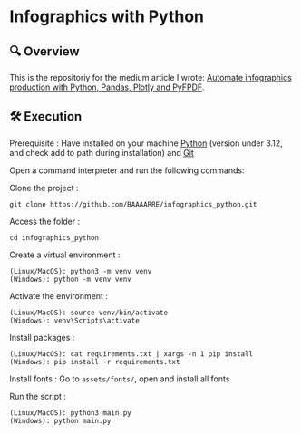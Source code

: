 # Infographics with Python
## 🔍 Overview
This is the repositoriy for the medium article I wrote: [Automate infographics production with Python, Pandas, Plotly and PyFPDF](https://github.com/BAAAARRE/infographics_python).

## 🛠 Execution
Prerequisite : Have installed on your machine [Python](https://www.python.org/downloads/) (version under 3.12, and check add to path during installation) and [Git](https://git-scm.com/downloads)

Open a command interpreter and run the following commands: 

Clone the project :
```
git clone https://github.com/BAAAARRE/infographics_python.git
```
Access the folder :
```
cd infographics_python
```
Create a virtual environment :
```
(Linux/MacOS): python3 -m venv venv
(Windows): python -m venv venv
```
Activate the environment : 
```
(Linux/MacOS): source venv/bin/activate
(Windows): venv\Scripts\activate
```
Install packages :
```
(Linux/MacOS): cat requirements.txt | xargs -n 1 pip install
(Windows): pip install -r requirements.txt
```
Install fonts :
Go to ```assets/fonts/```, open and install all fonts

Run the script : 
```
(Linux/MacOS): python3 main.py
(Windows): python main.py
```

